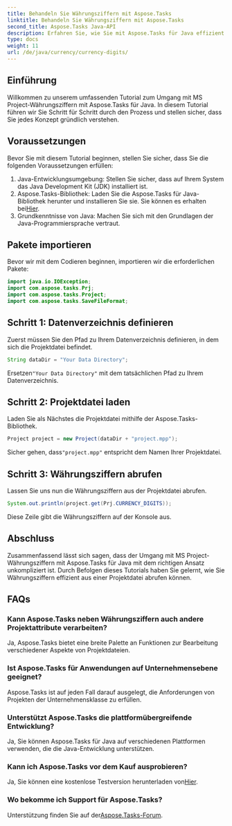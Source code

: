 ```yaml
---
title: Behandeln Sie Währungsziffern mit Aspose.Tasks
linktitle: Behandeln Sie Währungsziffern mit Aspose.Tasks
second_title: Aspose.Tasks Java-API
description: Erfahren Sie, wie Sie mit Aspose.Tasks für Java effizient mit MS Project-Währungsziffern umgehen. Schritt-für-Schritt-Anleitung mit Codebeispielen.
type: docs
weight: 11
url: /de/java/currency/currency-digits/
---
```

## Einführung
Willkommen zu unserem umfassenden Tutorial zum Umgang mit MS Project-Währungsziffern mit Aspose.Tasks für Java. In diesem Tutorial führen wir Sie Schritt für Schritt durch den Prozess und stellen sicher, dass Sie jedes Konzept gründlich verstehen.
## Voraussetzungen
Bevor Sie mit diesem Tutorial beginnen, stellen Sie sicher, dass Sie die folgenden Voraussetzungen erfüllen:
1. Java-Entwicklungsumgebung: Stellen Sie sicher, dass auf Ihrem System das Java Development Kit (JDK) installiert ist.
2.  Aspose.Tasks-Bibliothek: Laden Sie die Aspose.Tasks für Java-Bibliothek herunter und installieren Sie sie. Sie können es erhalten bei[Hier](https://releases.aspose.com/tasks/java/).
3. Grundkenntnisse von Java: Machen Sie sich mit den Grundlagen der Java-Programmiersprache vertraut.

## Pakete importieren
Bevor wir mit dem Codieren beginnen, importieren wir die erforderlichen Pakete:
```java
import java.io.IOException;
import com.aspose.tasks.Prj;
import com.aspose.tasks.Project;
import com.aspose.tasks.SaveFileFormat;
```

## Schritt 1: Datenverzeichnis definieren
Zuerst müssen Sie den Pfad zu Ihrem Datenverzeichnis definieren, in dem sich die Projektdatei befindet.
```java
String dataDir = "Your Data Directory";
```
 Ersetzen`"Your Data Directory"` mit dem tatsächlichen Pfad zu Ihrem Datenverzeichnis.
## Schritt 2: Projektdatei laden
Laden Sie als Nächstes die Projektdatei mithilfe der Aspose.Tasks-Bibliothek.
```java
Project project = new Project(dataDir + "project.mpp");
```
 Sicher gehen, dass`"project.mpp"` entspricht dem Namen Ihrer Projektdatei.
## Schritt 3: Währungsziffern abrufen
Lassen Sie uns nun die Währungsziffern aus der Projektdatei abrufen.
```java
System.out.println(project.get(Prj.CURRENCY_DIGITS));
```
Diese Zeile gibt die Währungsziffern auf der Konsole aus.

## Abschluss
Zusammenfassend lässt sich sagen, dass der Umgang mit MS Project-Währungsziffern mit Aspose.Tasks für Java mit dem richtigen Ansatz unkompliziert ist. Durch Befolgen dieses Tutorials haben Sie gelernt, wie Sie Währungsziffern effizient aus einer Projektdatei abrufen können.
## FAQs
### Kann Aspose.Tasks neben Währungsziffern auch andere Projektattribute verarbeiten?
Ja, Aspose.Tasks bietet eine breite Palette an Funktionen zur Bearbeitung verschiedener Aspekte von Projektdateien.
### Ist Aspose.Tasks für Anwendungen auf Unternehmensebene geeignet?
Aspose.Tasks ist auf jeden Fall darauf ausgelegt, die Anforderungen von Projekten der Unternehmensklasse zu erfüllen.
### Unterstützt Aspose.Tasks die plattformübergreifende Entwicklung?
Ja, Sie können Aspose.Tasks für Java auf verschiedenen Plattformen verwenden, die die Java-Entwicklung unterstützen.
### Kann ich Aspose.Tasks vor dem Kauf ausprobieren?
 Ja, Sie können eine kostenlose Testversion herunterladen von[Hier](https://releases.aspose.com/).
### Wo bekomme ich Support für Aspose.Tasks?
 Unterstützung finden Sie auf der[Aspose.Tasks-Forum](https://forum.aspose.com/c/tasks/15).